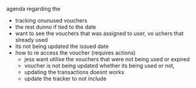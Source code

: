 agenda regarding the 
+ tracking onunused vouchers
+ the rest dunno if tied to the date
+ want to see the vouchers that was assigned to user, vo uchers that slready used
+ its not being updated the issued date
+ how to re access the voucher (requires actions)
	+ jess want utilise the vouchers that were not being used or expired
	+ voucher is not being updated whether its being used or not,
	+ updating the transactions doesnt works
	+ update the tracker to not include